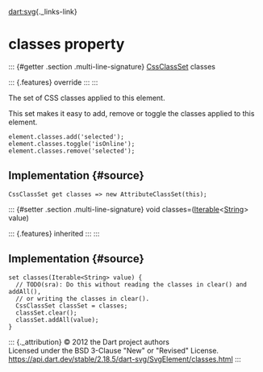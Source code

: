 [dart:svg](../../dart-svg/dart-svg-library){._links-link}

classes property
================

::: {#getter .section .multi-line-signature}
[CssClassSet](../../dart-html/cssclassset-class) classes

::: {.features}
override
:::
:::

The set of CSS classes applied to this element.

This set makes it easy to add, remove or toggle the classes applied to
this element.

``` {.language-dart data-language="dart"}
element.classes.add('selected');
element.classes.toggle('isOnline');
element.classes.remove('selected');
```

Implementation {#source}
--------------

``` {.language-dart data-language="dart"}
CssClassSet get classes => new AttributeClassSet(this);
```

::: {#setter .section .multi-line-signature}
void
classes=([Iterable](../../dart-core/iterable-class)\<[String](../../dart-core/string-class)\>
value)

::: {.features}
inherited
:::
:::

Implementation {#source}
--------------

``` {.language-dart data-language="dart"}
set classes(Iterable<String> value) {
  // TODO(sra): Do this without reading the classes in clear() and addAll(),
  // or writing the classes in clear().
  CssClassSet classSet = classes;
  classSet.clear();
  classSet.addAll(value);
}
```

::: {._attribution}
© 2012 the Dart project authors\
Licensed under the BSD 3-Clause \"New\" or \"Revised\" License.\
<https://api.dart.dev/stable/2.18.5/dart-svg/SvgElement/classes.html>
:::

